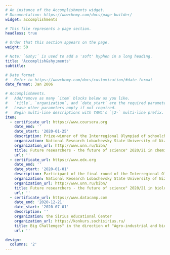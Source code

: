 ```yaml
---
# An instance of the Accomplishments widget.
# Documentation: https://wowchemy.com/docs/page-builder/
widget: accomplishments

# This file represents a page section.
headless: true

# Order that this section appears on the page.
weight: 50

# Note: `&shy;` is used to add a 'soft' hyphen in a long heading.
title: 'Accomplish&shy;ments'
subtitle:

# Date format
#   Refer to https://wowchemy.com/docs/customization/#date-format
date_format: Jan 2006

# Accomplishments.
#   Add/remove as many `item` blocks below as you like.
#   `title`, `organization`, and `date_start` are the required parameters.
#   Leave other parameters empty if not required.
#   Begin multi-line descriptions with YAML's `|2-` multi-line prefix.
item:
  - certificate_url: https://www.coursera.org
    date_end: ''
    date_start: '2020-01-25'
    description: Prize-winner of the Interregional Olympiad of schoolchildren in the 11th grade "Future researchers - the future of science" 2020/21 in chemistry
    organization: National Research Lobachevsky State University of Nizhny Novgorod
    organization_url: http://www.unn.ru/bibn/
    title: Future researchers - the future of science" 2020/21 in chemistry
    url: ''
  - certificate_url: https://www.edx.org
    date_end: ''
    date_start: '2020-01-01'
    description: Participant of the final round of the Interregional Olympiad of schoolchildren in the 11th grade "Future researchers - the future of science" 2020/21 in biology
    organization: National Research Lobachevsky State University of Nizhny Novgorod
    organization_url: http://www.unn.ru/bibn/
    title: Future researchers - the future of science" 2020/21 in biology
    url: ''
  - certificate_url: https://www.datacamp.com
    date_end: '2020-12-21'
    date_start: '2020-07-01'
    description: ''
    organization: the Sirius educational Center
    organization_url: https://konkurs.sochisirius.ru/
    title: Big Challenges" in the direction of "Agro-industrial and biotechnology"
    url: ''

design:
  columns: '2'
---
```

